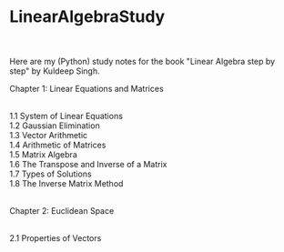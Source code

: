 # LinearAlgebraStudy<br><br>
Here are my (Python) study notes for the book "Linear Algebra step by step" by Kuldeep Singh.<br>

Chapter 1: Linear Equations and Matrices<br><br>

1.1 System of Linear Equations<br>
1.2 Gaussian Elimination<br>
1.3 Vector Arithmetic<br>
1.4 Arithmetic of Matrices<br>
1.5 Matrix Algebra<br>
1.6 The Transpose and Inverse of a Matrix<br>
1.7 Types of Solutions<br>
1.8 The Inverse Matrix Method<br><br>

Chapter 2: Euclidean Space<br><br>

2.1 Properties of Vectors<br>
